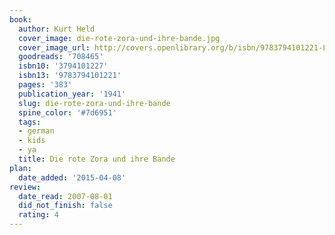 ```yaml
---
book:
  author: Kurt Held
  cover_image: die-rote-zora-und-ihre-bande.jpg
  cover_image_url: http://covers.openlibrary.org/b/isbn/9783794101221-L.jpg
  goodreads: '708465'
  isbn10: '3794101227'
  isbn13: '9783794101221'
  pages: '383'
  publication_year: '1941'
  slug: die-rote-zora-und-ihre-bande
  spine_color: '#7d6951'
  tags:
  - german
  - kids
  - ya
  title: Die rote Zora und ihre Bande
plan:
  date_added: '2015-04-08'
review:
  date_read: 2007-08-01
  did_not_finish: false
  rating: 4
---
```


